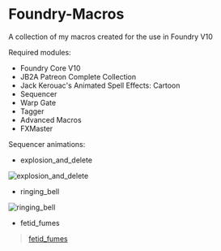 # Foundry-Macros
A collection of my macros created for the use in Foundry V10

Required modules:
- Foundry Core V10
- JB2A Patreon Complete Collection
- Jack Kerouac's Animated Spell Effects: Cartoon
- Sequencer
- Warp Gate
- Tagger
- Advanced Macros
- FXMaster

Sequencer animations:
- explosion_and_delete

![explosion_and_delete](https://user-images.githubusercontent.com/30681313/234222808-27b0e847-bb5e-43da-acbf-dc68b90f2892.gif)

- ringing_bell

![ringing_bell](https://user-images.githubusercontent.com/30681313/235316138-5ce57460-eeb2-4f8f-aea9-ce9fac89716a.gif)

- fetid_fumes

<blockquote class="imgur-embed-pub" lang="en" data-id="a/Oel5Yzz"  ><a href="//imgur.com/a/Oel5Yzz">fetid_fumes</a></blockquote><script async src="//s.imgur.com/min/embed.js" charset="utf-8"></script>
